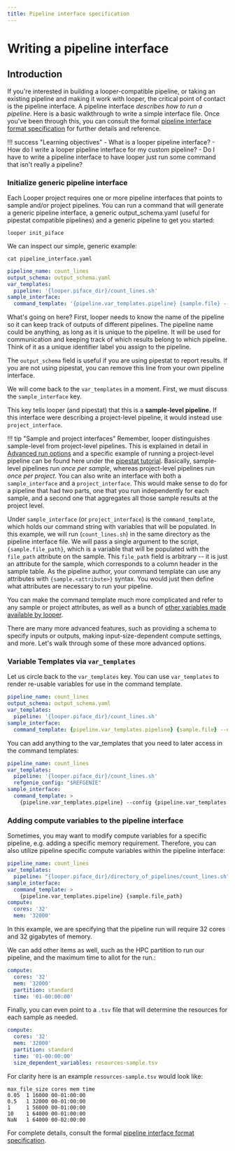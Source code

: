 ```yaml
---
title: Pipeline interface specification
---
```


# Writing a pipeline interface

## Introduction

If you're interested in building a looper-compatible pipeline, or taking an existing pipeline and making it work with looper, the critical point of contact is the pipeline interface.
A pipeline interface *describes how to run a pipeline*.
Here is a basic walkthrough to write a simple interface file. Once you've been through this, you can consult the formal [pipeline interface format specification](pipeline-interface-specification.md) for further details and reference.

!!! success "Learning objectives"
    - What is a looper pipeline interface?
    - How do I write a looper pipeline interface for my custom pipeline?
    - Do I have to write a pipeline interface to have looper just run some command that isn't really a pipeline?


### Initialize generic pipeline interface

Each Looper project requires one or more pipeline interfaces that points to sample and/or project pipelines. You can run a command that will generate a generic pipeline interface, a generic output_schema.yaml (useful for pipestat compatible pipelines) and a generic pipeline to get you started:

```shell
looper init_piface
```

We can inspect our simple, generic example:

`cat pipeline_interface.yaml`


```yaml title="pipeline_interface.yaml"
pipeline_name: count_lines
output_schema: output_schema.yaml
var_templates:
  pipeline: '{looper.piface_dir}/count_lines.sh'
sample_interface:
  command_template: '{pipeline.var_templates.pipeline} {sample.file} --output-parent {looper.sample_output_folder}'
```

What's going on here?
First, looper needs to know the name of the pipeline so it can keep track of outputs of different pipelines.
The pipeline name could be anything, as long as it is unique to the pipeline.
It will be used for communication and keeping track of which results belong to which pipeline.
Think of it as a unique identifier label you assign to the pipeline.

The `output_schema` field is useful if you are using pipestat to report results. If you are not using pipestat, you can remove this line from your own pipeline interface.

We will come back to the `var_templates` in a moment. First, we must discuss the `sample_interface` key.

This key tells looper (and pipestat) that this is a **sample-level pipeline.**
If this interface were describing a project-level pipeline, it would instead use `project_interface`.

!!! tip "Sample and project interfaces"
    Remember, looper distinguishes sample-level from project-level pipelines.
    This is explained in detail in [Advanced run options](../advanced-guide/advanced-run-options.md) and a specific example of running a project-level pipeline can be found here under the [pipestat tutorial](../tutorial/pipestat/#running-project-level-pipelines).
    Basically, sample-level pipelines run *once per sample*, whereas project-level pipelines run *once per project*.
    You can also write an interface with both a `sample_interface` and a `project_interface`.
    This would make sense to do for a pipeline that had two parts, one that you run independently for each sample, and a second one that aggregates all those sample results at the project level.

Under `sample_interface` (or `project_interface`) is the `command_template`, which holds our command string with variables that will be populated.
In this example, we will run (`count_lines.sh`) in the same directory as the pipeline interface file.
We will pass a single argument to the script, `{sample.file_path}`, which is a variable that will be populated with the `file_path` attribute on the sample.
This `file_path` field is arbitrary -- it is just an attribute for the sample, which corresponds to a column header in the sample table.
As the pipeline author, your command template can use any attributes with `{sample.<attribute>}` syntax.
You would just then define what attributes are necessary to run your pipeline.

You can make the command template much more complicated and refer to any sample or project attributes, as well as a bunch of [other variables made available by looper](../advanced-guide/advanced-computing.md#divvy-config-variable-adapters-and-built-in-looper-variables).

There are many more advanced features, such as providing a schema to specify inputs or outputs, making input-size-dependent compute settings, and more.
Let's walk through some of these more advanced options.

### Variable Templates via `var_templates`

Let us circle back to the `var_templates` key. You can use `var_templates` to render re-usable variables for use in the command template.

```yaml title="pipeline_interface.yaml" hl_lines="3 4"
pipeline_name: count_lines
output_schema: output_schema.yaml
var_templates:
  pipeline: '{looper.piface_dir}/count_lines.sh'
sample_interface:
  command_template: {pipeline.var_templates.pipeline} {sample.file} --output-parent {looper.sample_output_folder}
```

You can add anything to the var_templates that you need to later access in the command templates:
```yaml title="pipeline_interface.yaml"
pipeline_name: count_lines
var_templates:  
  pipeline: '{looper.piface_dir}/count_lines.sh' 
  refgenie_config: "$REFGENIE"
sample_interface:
  command_template: >
    {pipeline.var_templates.pipeline} --config {pipeline.var_templates.refgenie_config} {sample.file_path} --output-parent {looper.sample_output_folder}
```


### Adding compute variables to the pipeline interface

Sometimes, you may want to modify compute variables for a specific pipeline, e.g. adding a specific memory requirement.
Therefore, you can also utilize pipeline specific compute variables within the pipeline interface:


```yaml title="pipeline_interface.yaml"
pipeline_name: count_lines
var_templates:  
  pipeline: "{looper.piface_dir}/directory_of_pipelines/count_lines.sh"  
sample_interface:
  command_template: >
    {pipeline.var_templates.pipeline} {sample.file_path}
compute:
  cores: '32'
  mem: '32000'
```

In this example, we are specifying that the pipeline run will require 32 cores and 32 gigabytes of memory.

We can add other items as well, such as the HPC partition to run our pipeline, and the maximum time to allot for the run.:

```yaml title="pipeline_interface.yaml"
compute:
  cores: '32'
  mem: '32000'
  partition: standard
  time: '01-00:00:00'
```
Finally, you can even point to a `.tsv` file that will determine the resources for each sample as needed.

```yaml title="pipeline_interface.yaml"
compute:
  cores: '32'
  mem: '32000'
  partition: standard
  time: '01-00:00:00'
  size_dependent_variables: resources-sample.tsv
```

For clarity here is an example `resources-sample.tsv` would look like:

```tsv title="resources-sample.tsv"
max_file_size cores mem time
0.05  1 16000 00-01:00:00
0.5   1 32000 00-01:00:00
1     1 56000 00-01:00:00
10    1 64000 00-01:00:00
NaN   1 64000 00-02:00:00

```

For complete details, consult the formal [pipeline interface format specification](pipeline-interface-specification.md).
